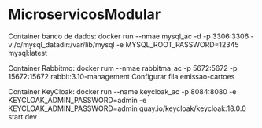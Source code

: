 # MicroservicosModular

Container banco de dados:
  docker run --nmae mysql_ac -d -p 3306:3306 -v /c/mysql_datadir:/var/lib/mysql -e MYSQL_ROOT_PASSWORD=12345 mysql:latest

Container Rabbitmq:
  docker rum --nmae rabbitma_ac -p 5672:5672 -p 15672:15672 rabbit:3.10-management
  Configurar fila emissao-cartoes
  
Container KeyCloak:
  docker run --name keycloak_ac -p 8084:8080 -e KEYCLOAK_ADMIN_PASSWORD=admin -e KEYCLOAK_ADMIN_PASSWORD=admin quay.io/keycloak/keycloak:18.0.0 start dev
  
  
